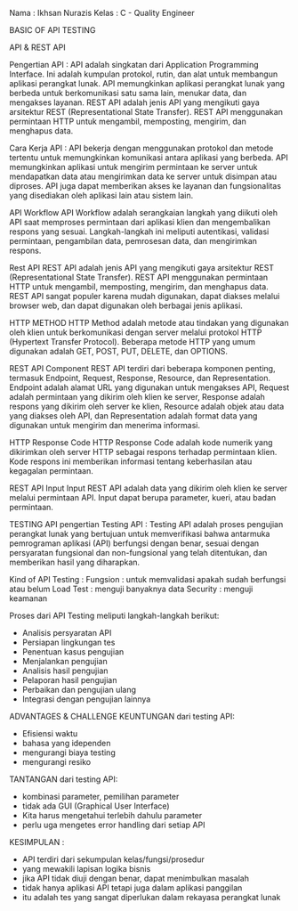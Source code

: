 Nama : Ikhsan Nurazis
Kelas : C - Quality Engineer

BASIC OF API TESTING

API & REST API 

Pengertian API : 
API adalah singkatan dari Application Programming Interface. Ini adalah kumpulan protokol, rutin, dan alat untuk membangun aplikasi perangkat lunak. API memungkinkan aplikasi perangkat lunak yang berbeda untuk berkomunikasi satu sama lain, menukar data, dan mengakses layanan. REST API adalah jenis API yang mengikuti gaya arsitektur REST (Representational State Transfer). REST API menggunakan permintaan HTTP untuk mengambil, memposting, mengirim, dan menghapus data.

Cara Kerja API :
API bekerja dengan menggunakan protokol dan metode tertentu untuk memungkinkan komunikasi antara aplikasi yang berbeda. API memungkinkan aplikasi untuk mengirim permintaan ke server untuk mendapatkan data atau mengirimkan data ke server untuk disimpan atau diproses. API juga dapat memberikan akses ke layanan dan fungsionalitas yang disediakan oleh aplikasi lain atau sistem lain.

API Workflow
API Workflow adalah serangkaian langkah yang diikuti oleh API saat memproses permintaan dari aplikasi klien dan mengembalikan respons yang sesuai. Langkah-langkah ini meliputi autentikasi, validasi permintaan, pengambilan data, pemrosesan data, dan mengirimkan respons.

Rest API
REST API adalah jenis API yang mengikuti gaya arsitektur REST (Representational State Transfer). REST API menggunakan permintaan HTTP untuk mengambil, memposting, mengirim, dan menghapus data. REST API sangat populer karena mudah digunakan, dapat diakses melalui browser web, dan dapat digunakan oleh berbagai jenis aplikasi.

HTTP METHOD
HTTP Method adalah metode atau tindakan yang digunakan oleh klien untuk berkomunikasi dengan server melalui protokol HTTP (Hypertext Transfer Protocol). Beberapa metode HTTP yang umum digunakan adalah GET, POST, PUT, DELETE, dan OPTIONS.

REST API Component
REST API terdiri dari beberapa komponen penting, termasuk Endpoint, Request, Response, Resource, dan Representation. Endpoint adalah alamat URL yang digunakan untuk mengakses API, Request adalah permintaan yang dikirim oleh klien ke server, Response adalah respons yang dikirim oleh server ke klien, Resource adalah objek atau data yang diakses oleh API, dan Representation adalah format data yang digunakan untuk mengirim dan menerima informasi.

HTTP Response Code
HTTP Response Code adalah kode numerik yang dikirimkan oleh server HTTP sebagai respons terhadap permintaan klien. Kode respons ini memberikan informasi tentang keberhasilan atau kegagalan permintaan.

REST API Input
Input REST API adalah data yang dikirim oleh klien ke server melalui permintaan API. Input dapat berupa parameter, kueri, atau badan permintaan.

TESTING API
pengertian Testing API :
Testing API adalah proses pengujian perangkat lunak yang bertujuan untuk memverifikasi bahwa antarmuka pemrograman aplikasi (API) berfungsi dengan benar, sesuai dengan persyaratan fungsional dan non-fungsional yang telah ditentukan, dan memberikan hasil yang diharapkan. 

Kind of API Testing :
Fungsion : untuk memvalidasi apakah sudah berfungsi atau belum
Load Test : menguji banyaknya data
Security : menguji keamanan

Proses dari API Testing meliputi langkah-langkah berikut:
- Analisis persyaratan API
- Persiapan lingkungan tes
- Penentuan kasus pengujian
- Menjalankan pengujian
- Analisis hasil pengujian
- Pelaporan hasil pengujian
- Perbaikan dan pengujian ulang
- Integrasi dengan pengujian lainnya

ADVANTAGES & CHALLENGE
KEUNTUNGAN dari testing API:
- Efisiensi waktu
- bahasa yang idependen
- mengurangi biaya testing
- mengurangi resiko

TANTANGAN dari testing API:
- kombinasi parameter, pemilihan parameter
- tidak ada GUI (Graphical User Interface)
- Kita harus mengetahui terlebih dahulu parameter
- perlu uga mengetes error handling dari setiap API

KESIMPULAN :
- API terdiri dari sekumpulan kelas/fungsi/prosedur
- yang mewakili lapisan logika bisnis
- jika API tidak diuji dengan benar, dapat menimbulkan masalah
- tidak hanya aplikasi API tetapi juga dalam aplikasi panggilan
- itu adalah tes yang sangat diperlukan dalam rekayasa perangkat lunak